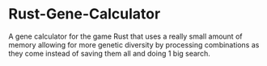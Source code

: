 # Rust-Gene-Calculator
A gene calculator for the game Rust that uses a really small amount of memory allowing for more genetic diversity by processing combinations as they come instead of saving them all and doing 1 big search.
